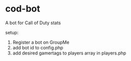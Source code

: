 # cod-bot
A bot for Call of Duty stats

setup:
1. Register a bot on GroupMe
2. add bot id to config.php
3. add desired gamertags to players array in players.php
